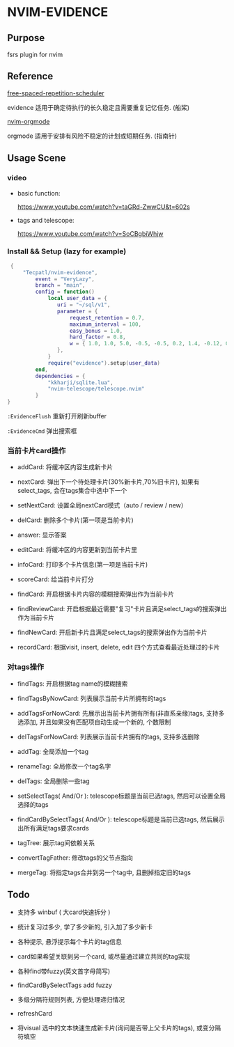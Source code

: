 # NVIM-EVIDENCE

## Purpose

fsrs plugin for nvim

## Reference

[free-spaced-repetition-scheduler](https://github.com/open-spaced-repetition/free-spaced-repetition-scheduler)

evidence 适用于确定待执行的长久稳定且需要重复记忆任务. (船桨)

[nvim-orgmode](https://github.com/nvim-orgmode/orgmode)

orgmode 适用于安排有风险不稳定的计划或短期任务. (指南针)

## Usage Scene

### video 

- basic function:

  https://www.youtube.com/watch?v=taGRd-ZwwCU&t=602s

- tags and telescope:

  https://www.youtube.com/watch?v=SoCBgbiWhjw

### Install && Setup (lazy for example) 

```lua
 {
     "Tecpatl/nvim-evidence",
         event = "VeryLazy",
         branch = "main",
         config = function()
             local user_data = {
                uri = "~/sql/v1",
                parameter = {
                    request_retention = 0.7,
                    maximum_interval = 100,
                    easy_bonus = 1.0,
                    hard_factor = 0.8,
                    w = { 1.0, 1.0, 5.0, -0.5, -0.5, 0.2, 1.4, -0.12, 0.8, 2.0, -0.2, 0.2, 1.0 },
                },
             }
             require("evidence").setup(user_data)
         end,
         dependencies = {
             "kkharji/sqlite.lua",
             "nvim-telescope/telescope.nvim"
         }
}
```

`:EvidenceFlush` 重新打开刷新buffer

`:EvidenceCmd` 弹出搜索框

### 当前卡片card操作   

- addCard: 将缓冲区内容生成新卡片

- nextCard: 弹出下一个待处理卡片(30%新卡片,70%旧卡片), 如果有select_tags, 会在tags集合中选中下一个

- setNextCard: 设置全局nextCard模式（auto / review / new） 

- delCard: 删除多个卡片(第一项是当前卡片)

- answer: 显示答案

- editCard:  将缓冲区的内容更新到当前卡片里

- infoCard:  打印多个卡片信息(第一项是当前卡片)

- scoreCard:  给当前卡片打分

- findCard:  开启根据卡片内容的模糊搜索弹出作为当前卡片

- findReviewCard:  开启根据最近需要"复习"卡片且满足select_tags的搜索弹出作为当前卡片

- findNewCard:  开启新卡片且满足select_tags的搜索弹出作为当前卡片

- recordCard: 根据visit, insert, delete, edit 四个方式查看最近处理过的卡片

### 对tags操作 

- findTags:  开启根据tag name的模糊搜索

- findTagsByNowCard:  列表展示当前卡片所拥有的tags 

- addTagsForNowCard:  先展示出当前卡片拥有所有(非直系亲缘)tags, 支持多选添加, 并且如果没有匹配项自动生成一个新的, 个数限制

- delTagsForNowCard:  列表展示当前卡片拥有的tags, 支持多选删除 

- addTag:  全局添加一个tag

- renameTag:  全局修改一个tag名字

- delTags:  全局删除一些tag

- setSelectTags( And/Or ): telescope标题是当前已选tags, 然后可以设置全局选择的tags

- findCardBySelectTags( And/Or ): telescope标题是当前已选tags, 然后展示出所有满足tags要求cards

- tagTree: 展示tag间依赖关系

- convertTagFather: 修改tags的父节点指向

- mergeTag: 将指定tags合并到另一个tag中, 且删掉指定旧的tags

## Todo

- 支持多 winbuf ( 大card快速拆分 )

- 统计复习过多少, 学了多少新的, 引入加了多少新卡

- 各种提示, 悬浮提示每个卡片的tag信息

- card如果希望关联到另一个card, 或尽量通过建立共同的tag实现

- 各种find带fuzzy(英文首字母简写)

- findCardBySelectTags add fuzzy

- 多级分隔符规则列表, 方便处理递归情况

- refreshCard

- 将visual 选中的文本快速生成新卡片(询问是否带上父卡片的tags), 或变分隔符填空
